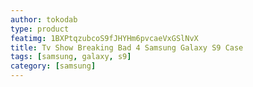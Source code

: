 ```yaml
---
author: tokodab
type: product
featimg: 1BXPtqzubcoS9fJHYHm6pvcaeVxGSlNvX
title: Tv Show Breaking Bad 4 Samsung Galaxy S9 Case
tags: [samsung, galaxy, s9]
category: [samsung]
---
```

